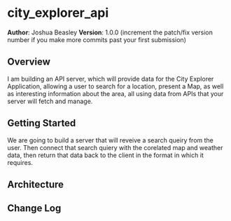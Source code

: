 # city_explorer_api

**Author**: Joshua Beasley
**Version**: 1.0.0 (increment the patch/fix version number if you make more commits past your first submission)

## Overview
I am building an API server, which will provide data for the City Explorer Application, allowing a user to search for a location, present a Map, as well as interesting information about the area, all using data from APIs that your server will fetch and manage.

## Getting Started
We are going to build a server that will reveive a search queiry from the user. Then connect that search quiery with the corelated map and weather data, then return that data back to the client in the format in which it requires. 

## Architecture
<!-- Provide a detailed description of the application design. What technologies (languages, libraries, etc) you're using, and any other relevant design information. -->

## Change Log
<!-- Use this area to document the iterative changes made to your application as each feature is successfully implemented. Use time stamps. Here's an examples:

01-01-2001 4:59pm - Application now has a fully-functional express server, with a GET route for the location resource.
